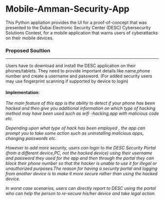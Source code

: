 # Mobile-Amman-Security-App
This Python appliation provides the UI for a proof-of-concept that was presented to the Dubai Electronic Security Center (DESC) Cybersecurity Solutions Contest, for a mobile application that warns users of cyberattacks on their mobile devices.

### Proposed Soultion
----
Users have to download and install the DESC application on their phones/tablets. They need to provide important details like name,phone number and create a username and password. (For added security users may use fingerprint scanning if supported by device to login)

#### Implementation:

*The main feature of this app is the ability to detect if your phone has been hacked and then give you additional information on which type of hacking method may have been used such as wifi -hacking,app with malicious code etc.*

*Depending upon what type of hack has been employed , the app can prompt you to take some action such as uninstalling malicious apps, changing passwords etc.*

*However to add more security, users can login to the DESC Security Portal (from a different device,PC, not the hacked device) using their username and password they used for the app and then through the portal they can block their phone number so that the hacker is unable to use it for illegal or unauthorized purposes.The reason for having a security portal and logging from another device is to make it more secure rather than using the hacked device.*

*In worst case scenarios, users can directly report to DESC using the portal who can help the person to re-secure his/her device and take legal action.*

